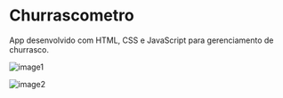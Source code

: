 # Churrascometro
App desenvolvido com HTML, CSS e JavaScript para gerenciamento de churrasco.

![image1](https://user-images.githubusercontent.com/59586689/128586646-c03c7929-f4be-4e13-ac0a-641b096ee279.png)



![image2](https://user-images.githubusercontent.com/59586689/128586665-c3ab07d5-a92b-45af-a330-de7d3ff65665.png)

